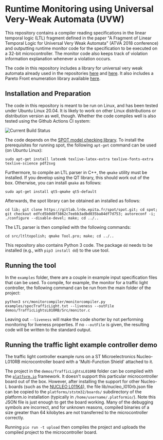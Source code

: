 # Runtime Monitoring using Universal Very-Weak Automata (UVW)

This repository contains a compiler reading specifications in the linear temporal logic (LTL) fragment defined in the paper "A Fragment of Linear Temporal Logic for Universal Very Weak Automata" (ATVA 2018 conference) and outputting runtime monitor code for the specification to be executed on a 32-bit microcontroller. The monitor code also keeps track of violation information explanation whenever a violation occurs.

The code in this repository includes a library for universal very weak automata already used in the repositories [here](https://github.com/tuc-es/guisynth) and [here](https://github.com/tuc-es/unite). It also includes a Pareto Front enumeration library available [here](https://github.com/progirep/ParetoFrontEnumerationAlgorithm).

## Installation and Preparation

The code in this repository is meant to be run on Linux, and has been tested under Ubuntu Linux 20.04. It is likely to work on other Linux distributions or distribution version as well, though. Whether the code compiles well is also tested using the Github Actions CI system:

![Current Build Status](https://github.com/tuc-es/UVWMonitoring/actions/workflows/build.yml/badge.svg)

The code depends on the [SPOT model checking library](https://gitlab.lrde.epita.fr/spot/). To install the prerequisites for running spot, the following `apt-get` command can be used (on Ubuntu Linux):
    
    sudo apt-get install latexmk texlive-latex-extra texlive-fonts-extra texlive-science pdf2svg
    
Furthermore, to compile an LTL parser in C++, the `qmake` utility must be installed. If you develop using the QT library, this should work out of the box. Otherwise, you can install `qmake` as follows:

    sudo apt-get install qt5-qmake qt5-default
    
Afterwards, the spot library can be obtained an installed as follows:

    cd lib; git clone https://gitlab.lrde.epita.fr/spot/spot.git; cd spot; git checkout edfcd5b0d8f3862c7eebb3adbd035ba84df7d753; autoreconf -i; ./configure --disable-devel; make; cd ../..

The LTL parser is then compiled with the following commands:

    cd src/ltltopolish; qmake Tool.pro; make; cd ../..

This repository also contains Python 3 code. The package `dd` needs to be installed (e.g., with `pip3 install dd`) to the use tool. 

## Running the tool

In the `examples` folder, there are a couple in example input specification files that can be used. To compile, for example, the monitor for a traffic light controller, the following command can be run from the main folder of the project:

    python3 src/monitorcompiler/monitorcompiler.py examples/specTrafficLight.txt --liveness --outFile demos/TrafficLightsL010RB/Src/monitor.c
    
Leaving out `--liveness` will make the code shorter by not performing monitoring for liveness properties. If no `--outFile` is given, the resulting code will be written to the standard output.

## Running the traffic light example controller demo
The traffic light controller example runs on a ST Microelectronics Nucleo-L010RB microcontroller board with a 'Multi-Function Shield' attached to it.

The project in the `demos/TrafficLightsL010RB` folder can be compiled with the [`platform.io`](https://platformio.org/) framework. It doesn't support this particular microcontroller board out of the box. However, after installing the support for other Nucleo-L boards (such as the [NUCLEO L011K4](https://docs.platformio.org/en/latest/boards/ststm32/nucleo_l011k4.html)), the file lib/nucleo_l010rb.json file can be copied to the `platforms/ststm32/boards/` subdirectory of the platform.io installation (typically in `/home/username/.platformio/`). Note this JSON file is just enough to get the board working. Many of the debugging symbols are incorrect, and for unknown reasons, compiled binaries of a size greater than 64 kilobytes are not transferred to the microcontroller correctly.

Running `pio run -t upload` then compiles the project and uploads the compiled project to the microcontroller board.

